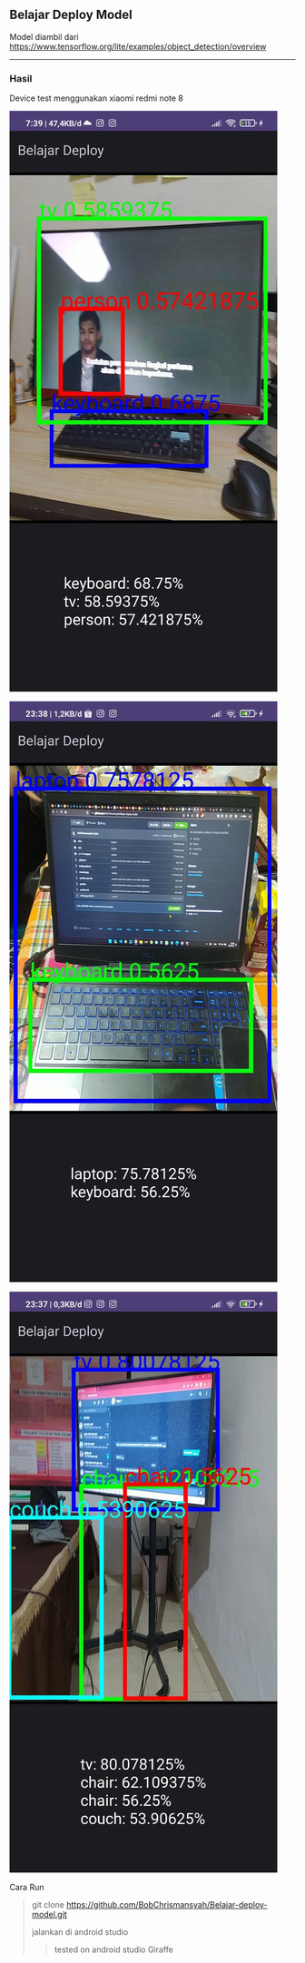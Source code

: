 ## Belajar Deploy Model

Model diambil dari https://www.tensorflow.org/lite/examples/object_detection/overview

_________________

### Hasil

Device test menggunakan xiaomi redmi note 8

![Image Hasil](/test3.jpg)

![Image Hasil](/test.jpg)

![Image Hasil](/test2.jpg)

Cara Run

> git clone https://github.com/BobChrismansyah/Belajar-deploy-model.git
> 
> jalankan di android studio
> > tested on android studio Giraffe
>